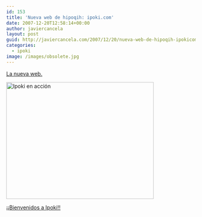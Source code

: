 ```yaml
---
id: 153
title: 'Nueva web de hipoqih: ipoki.com'
date: 2007-12-20T12:58:14+00:00
author: javiercancela
layout: post
guid: http://javiercancela.com/2007/12/20/nueva-web-de-hipoqih-ipokicom/
categories:
  - ipoki
image: /images/obsolete.jpg
---
```

[La nueva web.](http://www.ipoki.com "ipoki.com")

<img src="http://farm3.static.flickr.com/2175/2124781190_e65e0fa9e1_o.png" alt="Ipoki en acción" height="311" width="392" />

[¡¡Bienvenidos a Ipoki!!](http://hipoqih.blogspot.com/2007/12/bienvenidos-ipoki.html)
